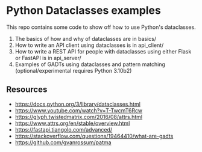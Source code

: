 # Python Dataclasses examples

This repo contains some code to show off how to use Python's dataclasses.

1. The basics of how and why of dataclasses are in basics/
2. How to write an API client using dataclasses is in api_client/
3. How to write a REST API for people with dataclasses using either Flask or FastAPI is in api_server/
4. Examples of GADTs using dataclasses and pattern matching (optional/experimental requires Python 3.10b2)

## Resources

- https://docs.python.org/3/library/dataclasses.html
- https://www.youtube.com/watch?v=T-TwcmT6Rcw
- https://glyph.twistedmatrix.com/2016/08/attrs.html
- https://www.attrs.org/en/stable/overview.html
- https://fastapi.tiangolo.com/advanced/
- https://stackoverflow.com/questions/19464410/what-are-gadts
- https://github.com/gvanrossum/patma

